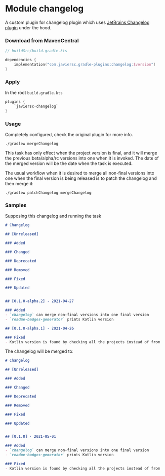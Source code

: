 # Module changelog

A custom plugin for changelog plugin which uses
[JetBrains Changelog plugin](https://github.com/JetBrains/gradle-changelog-plugin) under the hood.

### Download from MavenCentral

```kotlin
// buildSrc/build.gradle.kts

dependencies { 
    implementation("com.javiersc.gradle-plugins:changelog:$version") 
}
```

### Apply

In the root `build.gradle.kts`

```kotlin
plugins {
    `javiersc-changelog`
}
```

### Usage

Completely configured, check the original plugin for more info.

```shell
./gradlew mergeChangelog
```

This task has only effect when the project version is final, and it will merge the previous
beta/alpha/rc versions into one when it is invoked. The date of the merged version will be the date
when the task is executed.

The usual workflow when it is desired to merge all non-final versions into one when the final
version is being released is to patch the changelog and then merge it:

```shell
./gradlew patchChangelog mergeChangelog
```

### Samples

Supposing this changelog and running the task

```markdown
# Changelog

## [Unreleased]

### Added

### Changed

### Deprecated

### Removed

### Fixed

### Updated


## [0.1.0-alpha.2] - 2021-04-27

### Added
- `changelog` can merge non-final versions into one final version
- `readme-badges-generator` prints Kotlin version

## [0.1.0-alpha.1] - 2021-04-26

### Fixed
- Kotlin version is found by checking all the projects instead of from Version Catalog
```

The changelog will be merged to:

```markdown
# Changelog

## [Unreleased]

### Added

### Changed

### Deprecated

### Removed

### Fixed

### Updated


## [0.1.0] - 2021-05-01

### Added
- `changelog` can merge non-final versions into one final version
- `readme-badges-generator` prints Kotlin version

### Fixed
- Kotlin version is found by checking all the projects instead of from Version Catalog
```
